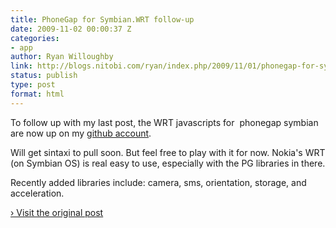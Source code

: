 ```yaml
---
title: PhoneGap for Symbian.WRT follow-up
date: 2009-11-02 00:00:37 Z
categories:
- app
author: Ryan Willoughby
link: http://blogs.nitobi.com/ryan/index.php/2009/11/01/phonegap-for-symbian-wrt-follow-up/
status: publish
type: post
format: html
---
```


To follow up with my last post, the WRT javascripts for  phonegap symbian are now up on my [github account](http://github.com/wildabeast/phonegap).

Will get sintaxi to pull soon. But feel free to play with it for now. Nokia's WRT (on Symbian OS) is real easy to use, especially with the PG libraries in there.

Recently added libraries include: camera, sms, orientation, storage, and acceleration.

[› Visit the original post](http://blogs.nitobi.com/ryan/index.php/2009/11/01/phonegap-for-symbian-wrt-follow-up/)
